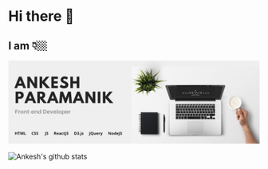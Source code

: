 # Hi there 👋

## I am 👇🏼

<img src="/assets/banner.png" alt="Banner introducing Ankesh Paramanik" />

<br>

![Ankesh's github stats](https://github-readme-stats.vercel.app/api?username=ankeshp03&count_private=true&show_icons=true&theme=default)

<!--
**ankeshp03/ankeshp03** is a ✨ _special_ ✨ repository because its `README.md` (this file) appears on your GitHub profile.

Here are some ideas to get you started:

- 🔭 I’m currently working on ...
- 🌱 I’m currently learning ...
- 👯 I’m looking to collaborate on ...
- 🤔 I’m looking for help with ...
- 💬 Ask me about ...
- 📫 How to reach me: ...
- 😄 Pronouns: ...
- ⚡ Fun fact: ...
-->
